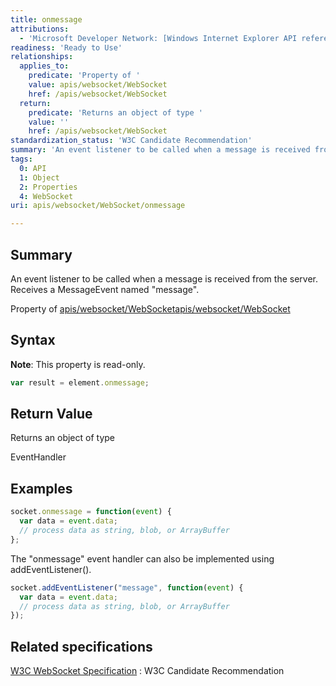 ```yaml
---
title: onmessage
attributions:
  - 'Microsoft Developer Network: [Windows Internet Explorer API reference Article](http://msdn.microsoft.com/en-us/library/ie/hh828809%28v=vs.85%29.aspx)'
readiness: 'Ready to Use'
relationships:
  applies_to:
    predicate: 'Property of '
    value: apis/websocket/WebSocket
    href: /apis/websocket/WebSocket
  return:
    predicate: 'Returns an object of type '
    value: ''
    href: /apis/websocket/WebSocket
standardization_status: 'W3C Candidate Recommendation'
summary: 'An event listener to be called when a message is received from the server. Receives a MessageEvent named &quot;message&quot;.'
tags:
  0: API
  1: Object
  2: Properties
  4: WebSocket
uri: apis/websocket/WebSocket/onmessage

---
```

## Summary

An event listener to be called when a message is received from the server. Receives a MessageEvent named &quot;message&quot;.

Property of [apis/websocket/WebSocket](/apis/websocket/WebSocket)[apis/websocket/WebSocket](/apis/websocket/WebSocket)

## Syntax

**Note**: This property is read-only.

``` js
var result = element.onmessage;
```

## Return Value

Returns an object of type

EventHandler

## Examples

``` js
socket.onmessage = function(event) {
  var data = event.data;
  // process data as string, blob, or ArrayBuffer
};
```

The "onmessage" event handler can also be implemented using addEventListener().

``` js
socket.addEventListener("message", function(event) {
  var data = event.data;
  // process data as string, blob, or ArrayBuffer
});
```

## Related specifications

[W3C WebSocket Specification](http://www.w3.org/TR/websockets/)
:   W3C Candidate Recommendation
